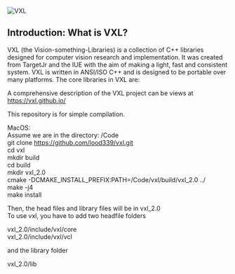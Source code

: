 ![VXL](logo1-quant.gif)
## Introduction: What is VXL?
VXL (the Vision-something-Libraries) is a collection of C++ libraries designed for computer vision research and implementation. It was created from TargetJr and the IUE with the aim of making a light, fast and consistent system. VXL is written in ANSI/ISO C++ and is designed to be portable over many platforms. The core libraries in VXL are:

A comprehensive description of the VXL project can be views at https://vxl.github.io/

This repository is for simple compilation.


MacOS:  
Assume we are in the directory: /Code  
git clone https://github.com/lood339/vxl.git  
cd vxl  
mkdir build  
cd build  
mkdir vxl_2.0  
cmake -DCMAKE_INSTALL_PREFIX:PATH=/Code/vxl/build/vxl_2.0 ../  
make -j4  
make install   

Then, the head files and library files will be in vxl_2.0  
To use vxl, you have to add two headfile folders

vxl_2.0/include/vxl/core   
vxl_2.0/include/vxl/vcl  

and the library folder

vxl_2.0/lib


